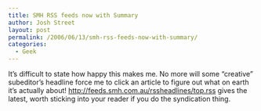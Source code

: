 ```yaml
---
title: SMH RSS feeds now with Summary
author: Josh Street
layout: post
permalink: /2006/06/13/smh-rss-feeds-now-with-summary/
categories:
  - Geek
---
```

It&#8217;s difficult to state how happy this makes me. No more will some &#8220;creative&#8221; subeditor&#8217;s headline force me to click an article to figure out what on earth it&#8217;s actually about! <http://feeds.smh.com.au/rssheadlines/top.rss> gives the latest, worth sticking into your reader if you do the syndication thing.